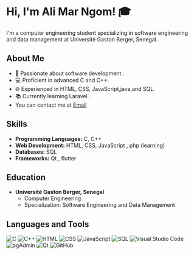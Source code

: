 # Hi, I'm Ali Mar Ngom! 🎓



I'm a computer engineering student specializing in software engineering and data management at Université Gaston Berger, Senegal.

## About Me

- 🌟 Passionate about software development .
- 💻 Proficient in advanced C and C++.
- 🌐 Experienced in HTML, CSS, JavaScript,java,and SQL.
- 📚 Currently learning Laravel .
- You can contact me at  [Email](mailto:alingom2018@gmail.com)

## Skills

- **Programming Languages:** C, C++
- **Web Development:** HTML, CSS, JavaScript , php (learning)
- **Databases:** SQL
- **Frameworks:** Qt , flutter

## Education

- **Université Gaston Berger, Senegal**
  - Computer Engineering
  - Specialization: Software Engineering and Data Management


## Languages and Tools

![C](https://img.shields.io/badge/-C-00599C?style=flat&logo=c&logoColor=white)
![C++](https://img.shields.io/badge/-C++-00599C?style=flat&logo=c%2B%2B&logoColor=white)
![HTML](https://img.shields.io/badge/-HTML5-E34F26?style=flat&logo=html5&logoColor=white)
![CSS](https://img.shields.io/badge/-CSS3-1572B6?style=flat&logo=css3&logoColor=white)
![JavaScript](https://img.shields.io/badge/-JavaScript-F7DF1E?style=flat&logo=javascript&logoColor=black)
![SQL](https://img.shields.io/badge/-SQL-4479A1?style=flat&logo=postgresql&logoColor=white)
![Visual Studio Code](https://img.shields.io/badge/-VS%20Code-007ACC?style=flat&logo=visual-studio-code&logoColor=white)
![pgAdmin](https://img.shields.io/badge/-pgAdmin-316192?style=flat&logo=postgresql&logoColor=white)
![Qt](https://img.shields.io/badge/-Qt-41CD52?style=flat&logo=qt&logoColor=white)
![GitHub](https://img.shields.io/badge/-GitHub-181717?style=flat&logo=github&logoColor=white)
